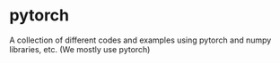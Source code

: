 # pytorch
A collection of different codes and examples using pytorch and numpy libraries, etc. (We mostly use pytorch)
